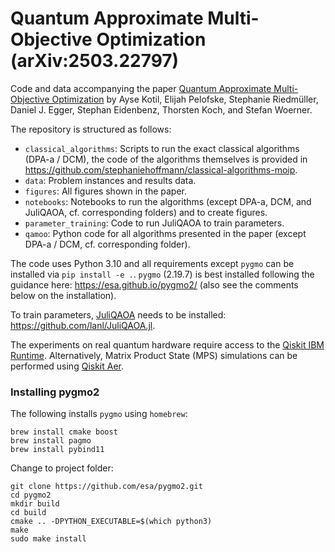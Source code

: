 # Quantum Approximate Multi-Objective Optimization (arXiv:2503.22797)
Code and data accompanying the paper 
[Quantum Approximate Multi-Objective Optimization](https://arxiv.org/abs/2503.22797) 
by Ayse Kotil, Elijah Pelofske, Stephanie Riedmüller, Daniel J. Egger, Stephan Eidenbenz, Thorsten Koch, and Stefan Woerner.

The repository is structured as follows:
- `classical_algorithms`: Scripts to run the exact classical algorithms (DPA-a / DCM), the code of the algorithms themselves is provided in https://github.com/stephaniehoffmann/classical-algorithms-moip.
- `data`: Problem instances and results data.
- `figures`: All figures shown in the paper.
- `notebooks`: Notebooks to run the algorithms (except DPA-a, DCM, and JuliQAOA, cf. corresponding folders) and to create figures.
- `parameter_training`: Code to run JuliQAOA to train parameters.
- `qamoo`: Python code for all algorithms presented in the paper (except DPA-a / DCM, cf. corresponding folder).

The code uses Python 3.10 and all requirements except `pygmo` can be installed via `pip install -e .`. 
`pygmo` (2.19.7) is best installed following the guidance here: https://esa.github.io/pygmo2/ (also see the comments below on the installation).

To train parameters, [JuliQAOA](https://arxiv.org/abs/2312.06451) needs to be installed:
https://github.com/lanl/JuliQAOA.jl.

The experiments on real quantum hardware require access to the [Qiskit IBM Runtime](https://docs.quantum.ibm.com/api/qiskit-ibm-runtime/runtime-service). Alternatively, Matrix Product State (MPS) simulations can be performed using [Qiskit Aer](https://qiskit.github.io/qiskit-aer/).

### Installing pygmo2

The following installs `pygmo` using `homebrew`: 

```
brew install cmake boost
brew install pagmo
brew install pybind11
```
 
Change to project folder:
 
```
git clone https://github.com/esa/pygmo2.git
cd pygmo2
mkdir build 
cd build 
cmake .. -DPYTHON_EXECUTABLE=$(which python3)
make
sudo make install
```
